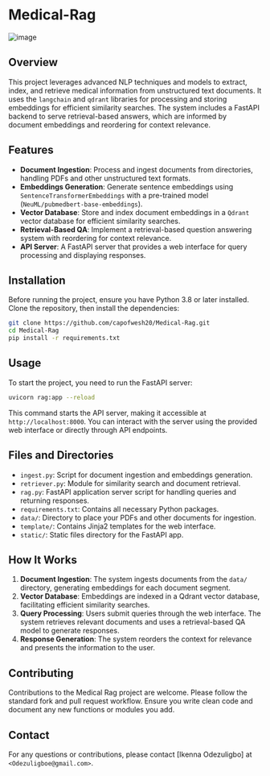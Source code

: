 # Medical-Rag
![image](https://github.com/capofwesh20/Medical-Rag/assets/35642413/1a56974f-ba34-4748-9be4-7288bf2d7865)



## Overview

This project leverages advanced NLP techniques and models to extract, index, and retrieve medical information from unstructured text documents. It uses the `langchain` and `qdrant` libraries for processing and storing embeddings for efficient similarity searches. The system includes a FastAPI backend to serve retrieval-based answers, which are informed by document embeddings and reordering for context relevance.

## Features

- **Document Ingestion**: Process and ingest documents from directories, handling PDFs and other unstructured text formats.
- **Embeddings Generation**: Generate sentence embeddings using `SentenceTransformerEmbeddings` with a pre-trained model (`NeuML/pubmedbert-base-embeddings`).
- **Vector Database**: Store and index document embeddings in a `Qdrant` vector database for efficient similarity searches.
- **Retrieval-Based QA**: Implement a retrieval-based question answering system with reordering for context relevance.
- **API Server**: A FastAPI server that provides a web interface for query processing and displaying responses.

## Installation

Before running the project, ensure you have Python 3.8 or later installed. Clone the repository, then install the dependencies:

```bash
git clone https://github.com/capofwesh20/Medical-Rag.git
cd Medical-Rag
pip install -r requirements.txt
```

## Usage

To start the project, you need to run the FastAPI server:

```bash
uvicorn rag:app --reload
```

This command starts the API server, making it accessible at `http://localhost:8000`. You can interact with the server using the provided web interface or directly through API endpoints.

## Files and Directories

- `ingest.py`: Script for document ingestion and embeddings generation.
- `retriever.py`: Module for similarity search and document retrieval.
- `rag.py`: FastAPI application server script for handling queries and returning responses.
- `requirements.txt`: Contains all necessary Python packages.
- `data/`: Directory to place your PDFs and other documents for ingestion.
- `template/`: Contains Jinja2 templates for the web interface.
- `static/`: Static files directory for the FastAPI app.

## How It Works

1. **Document Ingestion**: The system ingests documents from the `data/` directory, generating embeddings for each document segment.
2. **Vector Database**: Embeddings are indexed in a Qdrant vector database, facilitating efficient similarity searches.
3. **Query Processing**: Users submit queries through the web interface. The system retrieves relevant documents and uses a retrieval-based QA model to generate responses.
4. **Response Generation**: The system reorders the context for relevance and presents the information to the user.

## Contributing

Contributions to the Medical Rag project are welcome. Please follow the standard fork and pull request workflow. Ensure you write clean code and document any new functions or modules you add.

## Contact

For any questions or contributions, please contact [Ikenna Odezuligbo] at `<Odezuligboe@gmail.com>`.


